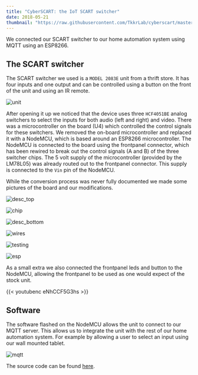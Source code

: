 ```yaml
---
title: "CyberSCART: the IoT SCART switcher"
date: 2018-05-21
thumbnail: "https://raw.githubusercontent.com/TkkrLab/cyberscart/master/images/thumbnail.jpg"
---
```


We connected our SCART switcher to our home automation system using MQTT using an ESP8266.

## The SCART switcher

The SCART switcher we used is a `MODEL 2083E` unit from a thrift store. It has four inputs and one output and can be controlled using a button on the front of the unit and using an IR remote.

![unit](https://raw.githubusercontent.com/TkkrLab/cyberscart/master/images/unit.jpg)

After opening it up we noticed that the device uses three `HCF4051BE` analog switchers to select the inputs for both audio (left and right) and video. There was a microcontroller on the board (U4) which controlled the control signals for these switchers. We removed the on-board microcontroller and replaced it with a NodeMCU, which is based around an ESP8266 microcontroller. The NodeMCU is connected to the board using the frontpanel connector, which has been rewired to break out the control signals (A and B) of the three switcher chips. The 5 volt supply of the microcontroller (provided by the LM78L05) was already routed out to the frontpanel connector. This supply is connected to the `Vin` pin of the NodeMCU.

While the conversion process was never fully documented we made some pictures of the board and our modifications.

![desc_top](https://raw.githubusercontent.com/TkkrLab/cyberscart/master/images/description_top.jpg)

![chip](https://raw.githubusercontent.com/TkkrLab/cyberscart/master/images/chip.png)

![desc_bottom](https://raw.githubusercontent.com/TkkrLab/cyberscart/master/images/description_bottom.jpg)

![wires](https://raw.githubusercontent.com/TkkrLab/cyberscart/master/images/pcb_with_wires.jpg)

![testing](https://raw.githubusercontent.com/TkkrLab/cyberscart/master/images/testing.jpg)

![esp](https://raw.githubusercontent.com/TkkrLab/cyberscart/master/images/esp.jpg)

As a small extra we also connected the frontpanel leds and button to the NodeMCU, allowing the frontpanel to be used as one would expect of the stock unit.

{{< youtubenc eNhCCF5G3hs >}}

## Software
The software flashed on the NodeMCU allows the unit to connect to our MQTT server. This allows us to integrate the unit with the rest of our home automation system. For example by allowing a user to select an input using our wall mounted tablet.

![mqtt](https://raw.githubusercontent.com/TkkrLab/cyberscart/master/images/mqtt.jpg)

The source code can be found [here](https://github.com/TkkrLab/cyberscart).
